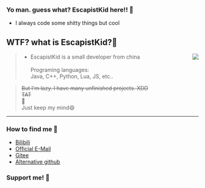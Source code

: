 ### Yo man. guess what? EscapistKid here!! 👋 

- I always code some shitty things but cool

## WTF? what is EscapistKid?🤔
<img align="right" src="https://github-readme-stats.vercel.app/api?username=recalltang&count_private=true&show_icons=true&theme=tokyonight">

> - EscapistKid is a small developer from china\
> \
> Programing languages: \
> Java, C++, Python, Lua, JS, etc..

> <s>But I'm lazy. I have many unfinished projects. XDD</s>\
> <s>TAT</s>\
> 🙏\
> Just keep my mind😄
---
### How to find me 📑
- [Bilibili](https://space.bilibili.com/327349365)
- [Official E-Mail](escapistkid@foxmail.com)
- [Gitee](https://gitee.com/MOG_TANG)
- [Alternative github](https://github.com/recalltang)

### Support me! 🥰
